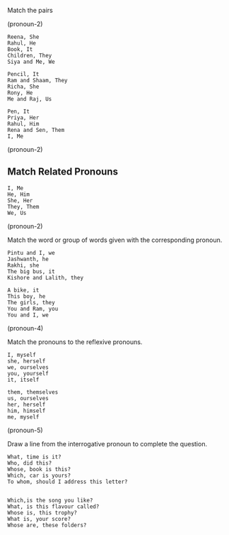Match the pairs

(pronoun-2)

```
Reena, She
Rahul, He
Book, It
Children, They
Siya and Me, We
```

```
Pencil, It
Ram and Shaam, They
Richa, She
Rony, He
Me and Raj, Us
```

```
Pen, It
Priya, Her
Rahul, Him
Rena and Sen, Them
I, Me
```

(pronoun-2)

## Match Related Pronouns

```
I, Me
He, Him
She, Her
They, Them
We, Us
```

(pronoun-2)

Match the word or group of words given with the corresponding pronoun.

```
Pintu and I, we
Jashwanth, he
Rakhi, she
The big bus, it
Kishore and Lalith, they
```

```
A bike, it
This boy, he
The girls, they
You and Ram, you
You and I, we
```

(pronoun-4)

Match the pronouns to the reflexive pronouns.

```
I, myself
she, herself
we, ourselves
you, yourself
it, itself

them, themselves
us, ourselves
her, herself
him, himself
me, myself

```

(pronoun-5)

Draw a line from the interrogative pronoun to complete the question.

```
What, time is it?
Who, did this?
Whose, book is this?
Which, car is yours?
To whom, should I address this letter?


Which,is the song you like?
What, is this flavour called?
Whose is, this trophy?
What is, your score?
Whose are, these folders?
```
